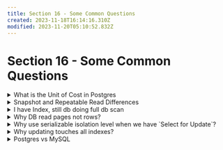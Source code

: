 ```yaml
---
title: Section 16 - Some Common Questions
created: 2023-11-18T16:14:16.310Z
modified: 2023-11-20T05:10:52.832Z
---
```


# Section 16 - Some Common Questions

<details>
<summary>What is the Unit of Cost in Postgres</summary>
<markdown>
It is some system defined unit which gives us rough estimation to how much work DB had to do in order to execute our query. It must not be confused with milliseconds.
</markdown>
</details>

<details>
<summary>Snapshot and Repeatable Read Differences</summary>
<markdown>
Snapshot Gives the copy of db to the transactions and they can perform their operations on it. It will give error in case of a conflict but logical errors can occur since all transactions will have of snapshot of the changes.

However in Repeatable Read, It is a bit similar but it adds lock to all the rows which are read and in case of insertions, those changes (phantom read) will be reflected in the read queries. (Postgres avoid Phantom Reads)

Differences
Insertions will appear out of nowhere in Repeatable Read whereas Snapshot will remain intact. 
</markdown>
</details>


<details>
<summary>I have Index, still db doing full db scan</summary>
<markdown>
In case of less no of records or query returning most/many of the records, db can skip the index completely to avoid 2 hops and instead directly accessing the table b+tree.
</markdown>
</details>

<details>
<summary>Why DB read pages not rows?</summary>
<markdown>
Due to unequal sizes of the rows, exact row address is stored in the metadata of the page and page address is stored in the heap. That's why, Pages are fetched in order to get the metadata and the address of the required row and then row is fetched.
</markdown>
</details>



<details>
<summary><markdown>Why use serializable isolation level when we have `Select for Update`?</markdown></summary>
<markdown>
`Select for update` is pesimistic approach and gives us better control but we can have a chance of leaving deadlocks.
</markdown>
</details>


<details>
<summary>Why updating touches all indexes?</summary>
<markdown>
Updating means creation of new row and updating references of old row to now point to this newly created row with latest data.
In case there is no space in a page and row needed to be created in a sepatate page then the indexes must be notified about the new location of the newly created row.
</markdown>
</details>


<details>
<summary>Postgres vs MySQL</summary>
<markdown>
- Postgres has all indexes as secondary indexes (including primary key) and all these indexes point to the row id.

- MySQL has primary key as the primary index and all secondary indexes points to this primary key index.
</markdown>
</details>


